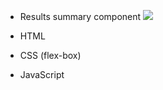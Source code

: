 - Results summary component
![](./design/desktop-design.jpg)


- HTML
- CSS (flex-box)
- JavaScript


